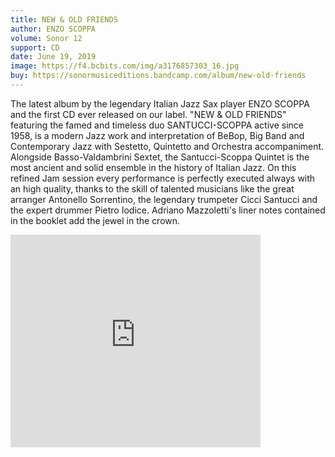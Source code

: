 ```yaml
---
title: NEW & OLD FRIENDS
author: ENZO SCOPPA
volume: Sonor 12
support: CD
date: June 19, 2019
image: https://f4.bcbits.com/img/a3176857303_16.jpg
buy: https://sonormusiceditions.bandcamp.com/album/new-old-friends
---
```


The latest album by the legendary Italian Jazz Sax player ENZO SCOPPA and the first CD ever released on our label. "NEW & OLD FRIENDS" featuring the famed and timeless duo SANTUCCI-SCOPPA active since 1958, is a modern Jazz work and interpretation of BeBop, Big Band and Contemporary Jazz with Sestetto, Quintetto and Orchestra accompaniment. Alongside Basso-Valdambrini Sextet, the Santucci-Scoppa Quintet is the most ancient and solid ensemble in the history of Italian Jazz. On this refined Jam session every performance is perfectly executed always with an high quality, thanks to the skill of talented musicians like the great arranger Antonello Sorrentino, the legendary trumpeter Cicci Santucci and the expert drummer Pietro Iodice. Adriano Mazzoletti's liner notes contained in the booklet add the jewel in the crown.

<iframe style="border: 0; width: 400px; height: 340px;" src="https://bandcamp.com/EmbeddedPlayer/album=3458430494/size=large/bgcol=ffffff/linkcol=0687f5/artwork=small/transparent=true/" seamless><a href="https://sonormusiceditions.bandcamp.com/album/new-old-friends">NEW &amp; OLD FRIENDS by Enzo Scoppa</a></iframe>

